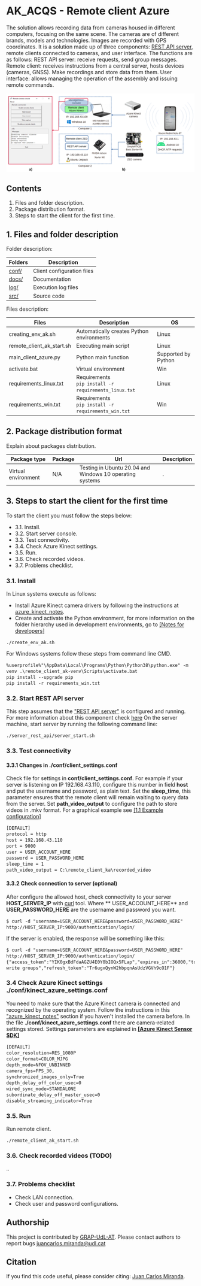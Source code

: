 # AK_ACQS - Remote client Azure

The solution allows recording data from cameras housed in different computers, focusing on the same scene. The cameras
are of different brands, models and technologies. Images are recorded with GPS coordinates. It is a solution made up of
three components: [REST API server](https://github.com/GRAP-UdL-AT/ak_acquisition_system/tree/main/server_rest_api/),
remote clients connected to cameras, and user interface. The functions are as follows:
REST API server: receive requests, send group messages. Remote client: receives instructions from a central server,
hosts devices (cameras, GNSS). Make recordings and store data from them. User interface: allows managing the operation
of the assembly and issuing remote commands.

![REMOTE_CLIENT_AK](https://github.com/GRAP-UdL-AT/ak_acquisition_system/blob/main/remote_client_ak/docs/img/remote_client_azure_presentation.png?raw=true)

## Contents

1. Files and folder description.
2. Package distribution format.
3. Steps to start the client for the first time.

## 1. Files and folder description

Folder description:

| Folders                    | Description            |
|---------------------------|-------------------------|
| [conf/](https://github.com/GRAP-UdL-AT/ak_acquisition_system/tree/main/remote_client_ak/conf/) | Client configuration files |
| [docs/](https://github.com/GRAP-UdL-AT/ak_acquisition_system/tree/main/remote_client_ak/docs/) | Documentation |
| [log/](https://github.com/GRAP-UdL-AT/ak_acquisition_system/tree/main/remote_client_ak/log/) | Execution log files |
| [src/](https://github.com/GRAP-UdL-AT/ak_acquisition_system/tree/main/remote_client_ak/src/) | Source code |

Files description:

| Files                    | Description              | OS |
|---------------------------|-------------------------|---|
| creating_env_ak.sh | Automatically creates Python environments | Linux |
| remote_client_ak_start.sh | Executing main script | Linux |
| main_client_azure.py | Python main function | Supported by Python |
| activate.bat | Virtual environment | Win |
| requirements_linux.txt | Requirements <br>```pip install -r requirements_linux.txt``` | Linux |
| requirements_win.txt | Requirements <br>```pip install -r requirements_win.txt``` | Win |

## 2. Package distribution format

Explain about packages distribution.

| Package type | Package |  Url |  Description | 
|--------------|---------|------|------|
| Virtual environment          | N/A    | Testing in Ubuntu 20.04 and Windows 10 operating systems | . |

## 3. Steps to start the client for the first time

To start the client you must follow the steps below:

* 3.1. Install.
* 3.2. Start server console.
* 3.3. Test connectivity.
* 3.4. Check Azure Kinect settings.
* 3.5. Run.
* 3.6. Check recorded videos.
* 3.7. Problems checklist.

### 3.1. Install

In Linux systems execute as follows:

* Install Azure Kinect camera drivers by following the instructions
  at [azure_kinect_notes](https://github.com/juancarlosmiranda/azure_kinect_notes).
* Create and activate the Python environment, for more information on the folder hierarchy used in development
  environments, go
  to [[Notes for developers]](https://github.com/GRAP-UdL-AT/ak_acquisition_system/blob/main/docs/NOTES_FOR_DEVELOPERS.md)

```
./create_env_ak.sh
```

For Windows systems follow these steps from command line CMD.

```
%userprofile%"\AppData\Local\Programs\Python\Python38\python.exe" -m venv .\remote_client_ak-venv\Scripts\activate.bat
pip install --upgrade pip
pip install -r requirements_win.txt
```

### 3.2. Start REST API server

This step assumes that
the ["REST API server"](https://github.com/GRAP-UdL-AT/ak_acquisition_system/tree/main/server_rest_api/) is configured
and running. For more information about this component
check [here](https://github.com/GRAP-UdL-AT/ak_acquisition_system/tree/main/server_rest_api/)
On the server machine, start server by running the following command line:

```
./server_rest_api/server_start.sh
```

### 3.3. Test connectivity

#### 3.3.1 Changes in ./conf/client_settings.conf

Check file for settings in **conf/client_settings.conf**. For example if your server is listening on IP 192.168.43.110,
configure this number in field **host** and put the username and password, as plain text. Set the **sleep_time**, this
parameter ensures that the remote client will remain waiting to query data from the server. Set **path_video_output** to
configure the path to store videos in .mkv format. For a graphical example
see [[1.1 Example configuration]](https://github.com/GRAP-UdL-AT/ak_acquisition_system#11-example-configuration---capturing-fruit-data-using-the-ak_acqs-software)

```
[DEFAULT]
protocol = http
host = 192.168.43.110
port = 9000
user = USER_ACCOUNT_HERE
password = USER_PASSWORD_HERE
sleep_time = 1
path_video_output = C:\remote_client_ka\recorded_video
```

#### 3.3.2 Check connection to server (optional)

After configure the allowed host, check connectivity to your server **HOST_SERVER_IP** with [curl](https://curl.se/)
tool. Where **
USER_ACCOUNT_HERE** and **USER_PASSWORD_HERE** are the username and password you want.

```
$ curl -d "username=USER_ACCOUNT_HERE&password=USER_PASSWORD_HERE" http://HOST_SERVER_IP:9000/authentication/login/
```

If the server is enabled, the response will be something like this:

```
$ curl -d "username=USER_ACCOUNT_HERE&password=USER_PASSWORD_HERE" http://HOST_SERVER_IP:9000/authentication/login/
{"access_token":"YIK0gxBdFdaAGZU4E0Y0bIOQx5FLap","expires_in":36000,"token_type":"Bearer","scope":"read write groups","refresh_token":"Tr6ugxQynW2hbpqnAsUdzVGVh9cO1F"}
```

### 3.4 Check Azure Kinect settings ./conf/kinect_azure_settings.conf

You need to make sure that the Azure Kinect camera is connected and recognized by the operating system. Follow the
instructions in this ["azure_kinect_notes"](https://github.com/juancarlosmiranda/azure_kinect_notes) section if you
haven't installed the camera before. In the file **./conf/kinect_azure_settings.conf** there are camera-related settings
stored. Settings parameters are explained
in [**[Azure Kinect Sensor SDK]**](https://microsoft.github.io/Azure-Kinect-Sensor-SDK/master/index.html)

```
[DEFAULT]
color_resolution=RES_1080P
color_format=COLOR_MJPG
depth_mode=NFOV_UNBINNED
camera_fps=FPS_30,
synchronized_images_only=True
depth_delay_off_color_usec=0
wired_sync_mode=STANDALONE
subordinate_delay_off_master_usec=0
disable_streaming_indicator=True
```

### 3.5. Run

Run remote client.

```
./remote_client_ak_start.sh
```

### 3.6. Check recorded videos (TODO)

..

### 3.7. Problems checklist

* Check LAN connection.
* Check user and password configurations.

## Authorship

This project is contributed by [GRAP-UdL-AT](http://www.grap.udl.cat/en/index.html). Please contact authors to report
bugs juancarlos.miranda@udl.cat

## Citation

If you find this code useful, please consider citing:
[Juan Carlos Miranda](https://github.com/juancarlosmiranda).
